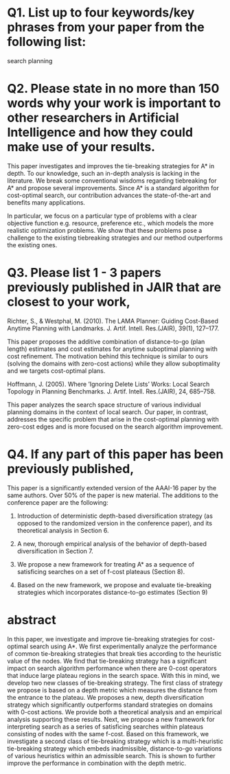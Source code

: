 # Q1. List up to four keywords/key phrases from your paper from the following list:

search
planning

# Q2. Please state in no more than 150 words why your work is important to other researchers in Artificial Intelligence and how they could make use of your results.

This paper investigates and improves the tie-breaking strategies for A\* in depth. To our knowledge, such an in-depth analysis is lacking in the literature. We break some conventional wisdoms regarding tiebreaking for A\* and propose several improvements. Since A\* is a standard algorithm for cost-optimal search, our contribution advances the state-of-the-art and benefits many applications.

In particular, we focus on a particular type of problems with a clear objective function e.g. resource, preference etc., which models the more realistic optimization problems. We show that these problems pose a challenge to the existing tiebreaking strategies and our method outperforms the existing ones.

# Q3. Please list 1 - 3 papers previously published in JAIR that are closest to your work,

Richter, S., & Westphal, M. (2010). The LAMA Planner: Guiding Cost-Based Anytime Planning with Landmarks. J. Artif. Intell. Res.(JAIR), 39(1), 127–177.

This paper proposes the additive combination of distance-to-go (plan length) estimates and cost estimates for anytime suboptimal planning with cost refinement. The motivation behind this technique is similar to ours (solving the domains with zero-cost actions) while they allow suboptimality and we targets cost-optimal plans.

Hoffmann, J. (2005). Where ’Ignoring Delete Lists’ Works: Local Search Topology in Planning Benchmarks. J. Artif. Intell. Res.(JAIR), 24, 685–758.

This paper analyzes the search space structure of various individual planning domains in the context of local search. Our paper, in contrast, addresses the specific problem that arise in the cost-optimal planning with zero-cost edges and is more focused on the search algorithm improvement.

# Q4. If any part of this paper has been previously published,

This paper is a significantly extended version of the AAAI-16 paper by the same authors. Over 50% of the paper is new material. The additions to the conference paper are the following:

1.  Introduction of deterministic depth-based diversification strategy (as opposed to the randomized version in the conference paper), and its theoretical analysis in Section 6.

2.  A new, thorough empirical analysis of the behavior of depth-based diversification in Section 7.

3.  We propose a new framework for treating A\* as a sequence of satisficing searches on a set of f-cost plateaus (Section 8).

4.  Based on the new framework, we propose and evaluate tie-breaking strategies which incorporates distance-to-go estimates (Section 9)

# abstract

In this paper, we investigate and improve tie-breaking strategies for cost-optimal search using A\*. We first experimentally analyze the performance of common tie-breaking strategies that break ties according to the heuristic value of the nodes.  We find that tie-breaking strategy has a significant impact on search algorithm performance when there are 0-cost operators that induce large plateau regions in the search space. With this in mind, we develop two new classes of tie-breaking strategy. The first class of strategy we propose is based on a depth metric which measures the distance from the entrance to the plateau. We  proposes a new, depth diversification strategy which significantly outperforms standard strategies on domains with 0-cost actions. We provide both a theoretical analysis and an empirical analysis supporting these results. Next, we propose a new framework for interpreting search as a series of satisficing searches within plateaus consisting of nodes with the same f-cost. Based on this framework, we investigate a second class of tie-breaking strategy which is a  multi-heuristic tie-breaking strategy which embeds inadmissible, distance-to-go variations of various heuristics within an admissible search. This is shown to further improve the performance in combination with the depth metric.
